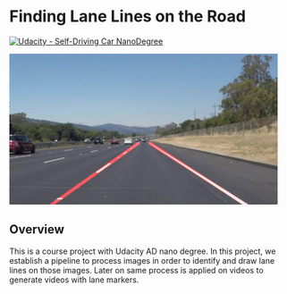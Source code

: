 # **Finding Lane Lines on the Road** 
[![Udacity - Self-Driving Car NanoDegree](https://s3.amazonaws.com/udacity-sdc/github/shield-carnd.svg)](http://www.udacity.com/drive)

<img src="examples/laneLines_thirdPass.jpg" width="480" alt="Combined Image" />

Overview
---

This is a course project with Udacity AD nano degree. In this project, we establish a pipeline to process images in order to identify and draw lane lines on those images. Later on same process is applied on videos to generate videos with lane markers.


